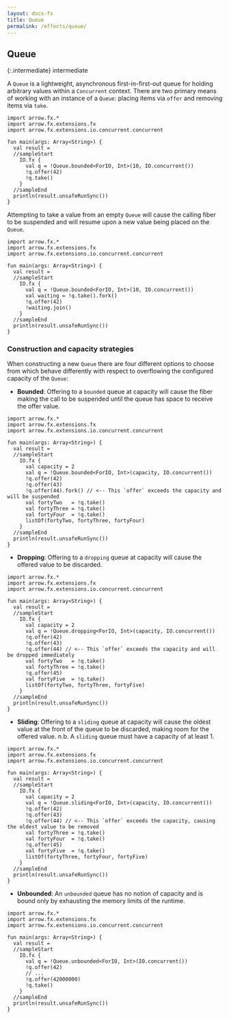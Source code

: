 ```yaml
---
layout: docs-fx
title: Queue
permalink: /effects/queue/
---
```


## Queue

{:.intermediate}
intermediate

A `Queue` is a lightweight, asynchronous first-in-first-out queue for holding arbitrary values within a `Concurrent`
context. There are two primary means of working with an instance of a `Queue`: placing items via `offer` and removing
items via `take`.

```kotlin:ank:playground
import arrow.fx.*
import arrow.fx.extensions.fx
import arrow.fx.extensions.io.concurrent.concurrent

fun main(args: Array<String>) {
  val result =
  //sampleStart
    IO.fx {
      val q = !Queue.bounded<ForIO, Int>(10, IO.concurrent())
      !q.offer(42)
      !q.take()
    }
  //sampleEnd
  println(result.unsafeRunSync())
}
```

Attempting to take a value from an empty `Queue` will cause the calling fiber to be suspended and will resume upon a new
value being placed on the `Queue`.

```kotlin:ank:playground
import arrow.fx.*
import arrow.fx.extensions.fx
import arrow.fx.extensions.io.concurrent.concurrent

fun main(args: Array<String>) {
  val result =
  //sampleStart
    IO.fx {
      val q = !Queue.bounded<ForIO, Int>(10, IO.concurrent())
      val waiting = !q.take().fork()
      !q.offer(42)
      !waiting.join()
    }
  //sampleEnd
  println(result.unsafeRunSync())
}
```

### Construction and capacity strategies

When constructing a new `Queue` there are four different options to choose from which behave differently with respect to
overflowing the configured capacity of the `Queue`:

 * **Bounded**: Offering to a `bounded` queue at capacity will cause the fiber making the call to be suspended until the
 queue has space to receive the offer value.

```kotlin:ank:playground
import arrow.fx.*
import arrow.fx.extensions.fx
import arrow.fx.extensions.io.concurrent.concurrent

fun main(args: Array<String>) {
  val result =
  //sampleStart
    IO.fx {
      val capacity = 2
      val q = !Queue.bounded<ForIO, Int>(capacity, IO.concurrent())
      !q.offer(42)
      !q.offer(43)
      !q.offer(44).fork() // <-- This `offer` exceeds the capacity and will be suspended
      val fortyTwo   = !q.take()
      val fortyThree = !q.take()
      val fortyFour  = !q.take()
      listOf(fortyTwo, fortyThree, fortyFour)
    }
  //sampleEnd
  println(result.unsafeRunSync())
}
```

 * **Dropping**: Offering to a `dropping` queue at capacity will cause the offered value to be discarded.

```kotlin:ank:playground
import arrow.fx.*
import arrow.fx.extensions.fx
import arrow.fx.extensions.io.concurrent.concurrent

fun main(args: Array<String>) {
  val result =
  //sampleStart
    IO.fx {
      val capacity = 2
      val q = !Queue.dropping<ForIO, Int>(capacity, IO.concurrent())
      !q.offer(42)
      !q.offer(43)
      !q.offer(44) // <-- This `offer` exceeds the capacity and will be dropped immediately
      val fortyTwo   = !q.take()
      val fortyThree = !q.take()
      !q.offer(45)
      val fortyFive  = !q.take()
      listOf(fortyTwo, fortyThree, fortyFive)
    }
  //sampleEnd
  println(result.unsafeRunSync())
}
```

 * **Sliding**: Offering to a `sliding` queue at capacity will cause the oldest value at the front of the queue to be
discarded, making room for the offered value. n.b. A `sliding` queue must have a capacity of at least 1.

```kotlin:ank:playground
import arrow.fx.*
import arrow.fx.extensions.fx
import arrow.fx.extensions.io.concurrent.concurrent

fun main(args: Array<String>) {
  val result =
  //sampleStart
    IO.fx {
      val capacity = 2
      val q = !Queue.sliding<ForIO, Int>(capacity, IO.concurrent())
      !q.offer(42)
      !q.offer(43)
      !q.offer(44) // <-- This `offer` exceeds the capacity, causing the oldest value to be removed
      val fortyThree = !q.take()
      val fortyFour  = !q.take()
      !q.offer(45)
      val fortyFive  = !q.take()
      listOf(fortyThree, fortyFour, fortyFive)
    }
  //sampleEnd
  println(result.unsafeRunSync())
}
```

 * **Unbounded**: An `unbounded` queue has no notion of capacity and is bound only by exhausting the memory limits of
the runtime.

```kotlin:ank:playground
import arrow.fx.*
import arrow.fx.extensions.fx
import arrow.fx.extensions.io.concurrent.concurrent

fun main(args: Array<String>) {
  val result =
  //sampleStart
    IO.fx {
      val q = !Queue.unbounded<ForIO, Int>(IO.concurrent())
      !q.offer(42)
      // ...
      !q.offer(42000000)
      !q.take()
    }
  //sampleEnd
  println(result.unsafeRunSync())
}
```
